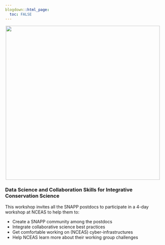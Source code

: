 ```yaml
---
blogdown::html_page:
  toc: FALSE
---
```


<p align="center">
  <img src="/images/snapp-logo.png" width="500">
</p>


### Data Science and Collaboration Skills for Integrative Conservation Science

This workshop invites all the SNAPP postdocs to participate in a 4-day workshop at NCEAS to help them to:

* Create a SNAPP community among the postdocs
* Integrate collaborative science best practices
* Get comfortable working on (NCEAS) cyber-infrastructures
* Help NCEAS learn more about their working group challenges 


